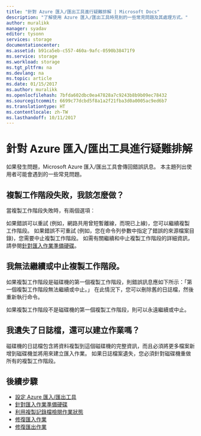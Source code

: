 ```yaml
---
title: "針對 Azure 匯入/匯出工具進行疑難排解 | Microsoft Docs"
description: "了解使用 Azure 匯入/匯出工具時見到的一些常見問題及其處理方式。"
author: muralikk
manager: syadav
editor: tysonn
services: storage
documentationcenter: 
ms.assetid: b91ca5eb-c557-460a-9afc-0590b38471f9
ms.service: storage
ms.workload: storage
ms.tgt_pltfrm: na
ms.devlang: na
ms.topic: article
ms.date: 01/15/2017
ms.author: muralikk
ms.openlocfilehash: 7bfda602dbc0ea47828a7c9243b8b9b09ec78432
ms.sourcegitcommit: 6699c77dcbd5f8a1a2f21fba3d0a0005ac9ed6b7
ms.translationtype: HT
ms.contentlocale: zh-TW
ms.lasthandoff: 10/11/2017
---
```

# <a name="troubleshooting-the-azure-importexport-tool"></a>針對 Azure 匯入/匯出工具進行疑難排解
如果發生問題，Microsoft Azure 匯入/匯出工具會傳回錯誤訊息。 本主題列出使用者可能會遇到的一些常見問題。  
  
## <a name="a-copy-session-fails-what-i-should-do"></a>複製工作階段失敗，我該怎麼做？  
 當複製工作階段失敗時，有兩個選項︰  
  
 如果錯誤可以重試 (例如，網路共用曾短暫離線，而現已上線)，您可以繼續複製工作階段。 如果錯誤不可重試 (例如，您在命令列參數中指定了錯誤的來源檔案目錄)，您需要中止複製工作階段。 如需有關繼續和中止複製工作階段的詳細資訊，請參閱[針對匯入作業準備硬碟](../storage-import-export-tool-preparing-hard-drives-import-v1.md)。  
  
## <a name="i-cant-resume-or-abort-a-copy-session"></a>我無法繼續或中止複製工作階段。  
 如果複製工作階段是磁碟機的第一個複製工作階段，則錯誤訊息應如下所示：「第一個複製工作階段無法繼續或中止。」 在此情況下，您可以刪除舊的日誌檔，然後重新執行命令。  
  
 如果複製工作階段不是磁碟機的第一個複製工作階段，則可以永遠繼續或中止。  
  
## <a name="i-lost-the-journal-file-can-i-still-create-the-job"></a>我遺失了日誌檔，還可以建立作業嗎？  
 磁碟機的日誌檔包含將資料複製到這個磁碟機的完整資訊，而且必須將更多檔案新增到磁碟機並將用來建立匯入作業。 如果日誌檔案遺失，您必須針對磁碟機重做所有的複製工作階段。  
  
## <a name="next-steps"></a>後續步驟
 
* [設定 Azure 匯入/匯出工具](../storage-import-export-tool-setup-v1.md)   
* [針對匯入作業準備硬碟](../storage-import-export-tool-preparing-hard-drives-import-v1.md)   
* [利用複製記錄檔檢閱作業狀態](../storage-import-export-tool-reviewing-job-status-v1.md)   
* [修復匯入作業](../storage-import-export-tool-repairing-an-import-job-v1.md)   
* [修復匯出作業](../storage-import-export-tool-repairing-an-export-job-v1.md)
